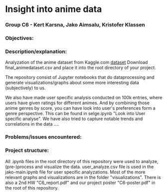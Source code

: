 # **Insight into anime data**
### Group C6 - Kert Karsna, Jako Aimsalu, Kristofer Klassen
### **Objectives:**

### **Description/explanation:**


Analyzation of the anime dataset from Kaggle.com [dataset](https://www.kaggle.com/datasets/dbdmobile/myanimelist-dataset)
Download final_animedataset.csv and place it into the root directory of your project.

The repository consist of Jupyter notebooks that do dataprocessing and generate visualizations/graphs about some more interesting data (subjectively) to us.

We also have made user specific analysis conducted on 100k entries, where users have given ratings for different animes. And by combining those anime genres by score, you can have look into user's preferences form a genre perspective. This can be found in selge.ipynb "Look into User specific analyse". We have also tried to capture notable trends and correlations in the data ....

### **Problems/issues encountered:**

### **Project structure:**
All .ipynb files in the root directory of this repository were used to analyze, (pre-)process and visualize the data.
user_analyze.csv file is used in the jako-main.ipynb file for user specific analyzations.
Most of the more relevant graphs and visualizations are in the folder "visualizations".
There is also a 2nd HW "C6_report.pdf" and our project poster "C6-poster.pdf" in the root of this repository.